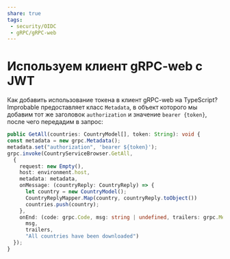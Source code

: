 ```yaml
---
share: true
tags:
 - security/OIDC
 - gRPC/gRPC-web
---
```

# Используем клиент gRPC-web с JWT
Как добавить использование токена в клиент gRPC-web на TypeScript? Improbable предоставляет класс `Metadata`, в объект которого мы добавим тот же заголовок `authorization` и значение `bearer {token}`, после чего передадим в запрос:
```ts
public GetAll(countries: CountryModel[], token: String): void {
const metadata = new grpc.Metadata();
metadata.set("authorization", 'bearer ${token}');
grpc.invoke(CountryServiceBrowser.GetAll,
  {
	request: new Empty(),
	host: environment.host,
	metadata: metadata,
	onMessage: (countryReply: CountryReply) => {
	  let country = new CountryModel();
	  CountryReplyMapper.Map(country, countryReply.toObject())
	  countries.push(country);
	},
	onEnd: (code: grpc.Code, msg: string | undefined, trailers: grpc.Metadata) => this.onEnd(code,
	  msg,
	  trailers,
	  "All countries have been downloaded")
  });
}
```